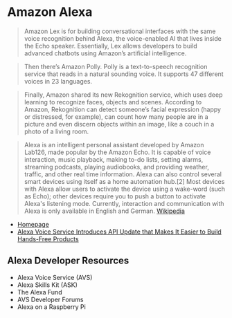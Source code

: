 # Amazon Alexa

> Amazon Lex is for building conversational interfaces with the same voice recognition behind Alexa, the voice-enabled AI that lives inside the Echo speaker. Essentially, Lex allows developers to build advanced chatbots using Amazon’s artificial intelligence.

> Then there’s Amazon Polly. Polly is a text-to-speech recognition service that reads in a natural sounding voice. It supports 47 different voices in 23 languages.

> Finally, Amazon shared its new Rekognition service, which uses deep learning to recognize faces, objects and scenes. According to Amazon, Rekognition can detect someone’s facial expression (happy or distressed, for example), can count how many people are in a picture and even discern objects within an image, like a couch in a photo of a living room.

> Alexa is an intelligent personal assistant developed by Amazon Lab126, made popular by the Amazon Echo. It is capable of voice interaction, music playback, making to-do lists, setting alarms, streaming podcasts, playing audiobooks, and providing weather, traffic, and other real time information. Alexa can also control several smart devices using itself as a home automation hub.[2] Most devices with Alexa allow users to activate the device using a wake-word (such as Echo); other devices require you to push a button to activate Alexa's listening mode. Currently, interaction and communication with Alexa is only available in English and German. [Wikipedia](https://en.wikipedia.org/wiki/Amazon_Alexa)

- [Homepage](http://alexa.amazon.com/)
- [Alexa Voice Service Introduces API Update that Makes It Easier to Build Hands-Free Products](https://developer.amazon.com/blogs/post/Tx1WVAG8L2OOXF0/Alexa-Voice-Service-Introduces-API-Update-that-Makes-It-Easier-to-Build-Hands-Fr)

## Alexa Developer Resources

- Alexa Voice Service (AVS)
- Alexa Skills Kit (ASK)
- The Alexa Fund
- AVS Developer Forums
- Alexa on a Raspberry Pi